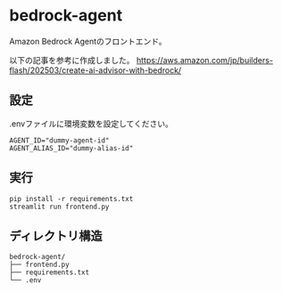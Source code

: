 # bedrock-agent

Amazon Bedrock Agentのフロントエンド。

以下の記事を参考に作成しました。
https://aws.amazon.com/jp/builders-flash/202503/create-ai-advisor-with-bedrock/

## 設定

.envファイルに環境変数を設定してください。

```
AGENT_ID="dummy-agent-id"
AGENT_ALIAS_ID="dummy-alias-id"
```

## 実行

```
pip install -r requirements.txt
streamlit run frontend.py
```

## ディレクトリ構造

```
bedrock-agent/
├── frontend.py
├── requirements.txt
└── .env
```
